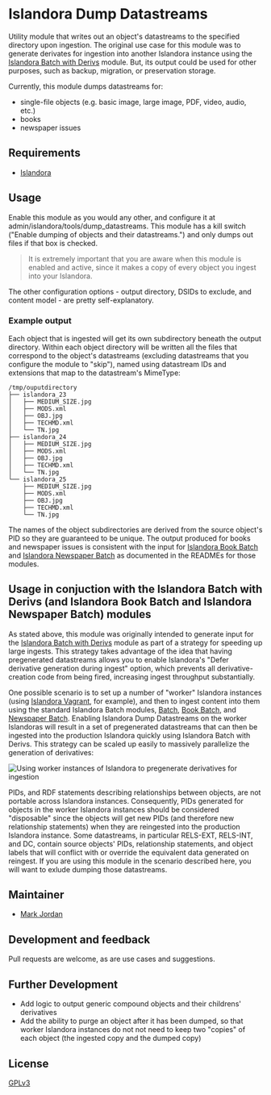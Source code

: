 # Islandora Dump Datastreams

Utility module that writes out an object's datastreams to the specified directory upon ingestion. The original use case for this module was to generate derivates for ingestion into another Islandora instance using the [Islandora Batch with Derivs](https://github.com/mjordan/islandora_batch_with_derivs) module. But, its output could be used for other purposes, such as backup, migration, or preservation storage.

Currently, this module dumps datastreams for:

* single-file objects (e.g. basic image, large image, PDF, video, audio, etc.)
* books
* newspaper issues

## Requirements

* [Islandora](https://github.com/Islandora/islandora)

## Usage

Enable this module as you would any other, and configure it at admin/islandora/tools/dump_datastreams. This module has a kill switch ("Enable dumping of objects and their datastreams.") and only dumps out files if that box is checked.

> It is extremely important that you are aware when this module is enabled and active, since it makes a copy of every object you ingest into your Islandora.

The other configuration options - output directory, DSIDs to exclude, and content model - are pretty self-explanatory.

### Example output

Each object that is ingested will get its own subdirectory beneath the output directory. Within each object directory will be written all the files that correspond to the object's datastreams (excluding datastreams that you configure the module to "skip"), named using datastream IDs and extensions that map to the datastream's MimeType:

```
/tmp/ouputdirectory
├── islandora_23 
│   ├── MEDIUM_SIZE.jpg
│   ├── MODS.xml
│   ├── OBJ.jpg
│   ├── TECHMD.xml
│   └── TN.jpg
├── islandora_24
│   ├── MEDIUM_SIZE.jpg
│   ├── MODS.xml
│   ├── OBJ.jpg
│   ├── TECHMD.xml
│   └── TN.jpg
└── islandora_25
    ├── MEDIUM_SIZE.jpg
    ├── MODS.xml
    ├── OBJ.jpg
    ├── TECHMD.xml
    └── TN.jpg
```

The names of the object subdirectories are derived from the source object's PID so they are guaranteed to be unique. The output produced for books and newspaper issues is consistent with the input for [Islandora Book Batch](https://github.com/Islandora/islandora_book_batch) and [Islandora Newspaper Batch](https://github.com/Islandora/islandora_newspaper_batch) as documented in the READMEs for those modules.

## Usage in conjuction with the Islandora Batch with Derivs (and Islandora Book Batch and Islandora Newspaper Batch) modules

As stated above, this module was originally intended to generate input for the [Islandora Batch with Derivs](https://github.com/mjordan/islandora_batch_with_derivs) module as part of a strategy for speeding up large ingests. This strategy takes advantage of the idea that having pregenerated datastreams allows you to enable Islandora's "Defer derivative generation during ingest" option, which prevents all derivative-creation code from being fired, increasing ingest throughput substantially.

One possible scenario is to set up a number of "worker" Islandora instances (using [Islandora Vagrant](https://github.com/Islandora-Labs/islandora_vagrant), for example), and then to ingest content into them using the standard Islandora Batch modules, [Batch](https://github.com/Islandora/islandora_batch), [Book Batch](https://github.com/Islandora/islandora_book_batch), and [Newspaper Batch](https://github.com/Islandora/islandora_newspaper_batch). Enabling Islandora Dump Datastreams on the worker Islandoras will result in a set of pregenerated datastreams that can then be ingested into the production Islandora quickly using Islandora Batch with Derivs. This strategy can be scaled up easily to massively parallelize the generation of derivatives:

![Using worker instances of Islandora to pregenerate derivatives for ingestion](https://dl.dropboxusercontent.com/u/1015702/linked_to/Islandora%20Dump%20Datastreams%20-%20Using%20worker%20Islandora%20instances%20to%20generate%20derivatives%20for%20ingest.png)

PIDs, and RDF statements describing relationships between objects, are not portable across Islandora instances. Consequently, PIDs generated for objects in the worker Islandora instances should be considered "disposable" since the objects will get new PIDs (and therefore new relationship statements) when they are reingested into the production Islandora instance. Some datastreams, in particular RELS-EXT, RELS-INT, and DC, contain source objects' PIDs, relationship statements, and object labels that will conflict with or override the equivalent data generated on reingest. If you are using this module in the scenario described here, you will want to exlude dumping those datastreams.

## Maintainer

* [Mark Jordan](https://github.com/mjordan)

## Development and feedback

Pull requests are welcome, as are use cases and suggestions.

## Further Development

* Add logic to output generic compound objects and their childrens' derivatives
* Add the ability to purge an object after it has been dumped, so that worker Islandora instances do not not need to keep two "copies" of each object (the ingested copy and the dumped copy)

## License

 [GPLv3](http://www.gnu.org/licenses/gpl-3.0.txt)

